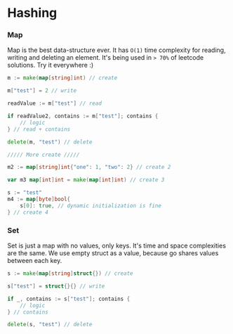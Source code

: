 # Hashing

### Map

Map is the best data-structure ever. It has `O(1)` time complexity for reading, writing and deleting an element.
It's being used in `> 70%` of leetcode solutions. Try it everywhere :)

```go
m := make(map[string]int) // create

m["test"] = 2 // write

readValue := m["test"] // read

if readValue2, contains := m["test"]; contains {
	// logic
} // read + contains 

delete(m, "test") // delete

///// More create /////

m2 := map[string]int{"one": 1, "two": 2} // create 2

var m3 map[int]int = make(map[int]int) // create 3

s := "test"
m4 := map[byte]bool{
    s[0]: true, // dynamic initialization is fine
} // create 4
```

### Set

Set is just a map with no values, only keys. It's time and space complexities are the same.
We use empty struct as a value, because go shares values between each key.

```go
s := make(map[string]struct{}) // create

s["test"] = struct{}{} // write

if _, contains := s["test"]; contains {
	// logic
} // contains

delete(s, "test") // delete
```
